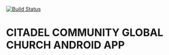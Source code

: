 [![Build Status](https://travis-ci.org/dannijax/ccgc_android.svg?branch=develop)](https://travis-ci.org/dannijax/ccgc_android)
# CITADEL COMMUNITY GLOBAL CHURCH ANDROID APP
